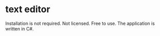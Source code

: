 # text editor
Installation is not required.
Not licensed. Free to use.
The application is written in C#.

